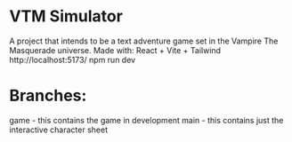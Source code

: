 # VTM Simulator
A project that intends to be a text adventure game set in the Vampire The Masquerade universe.
Made with: React + Vite + Tailwind
http://localhost:5173/
npm run dev

# Branches:
game - this contains the game in development
main - this contains just the interactive character sheet


